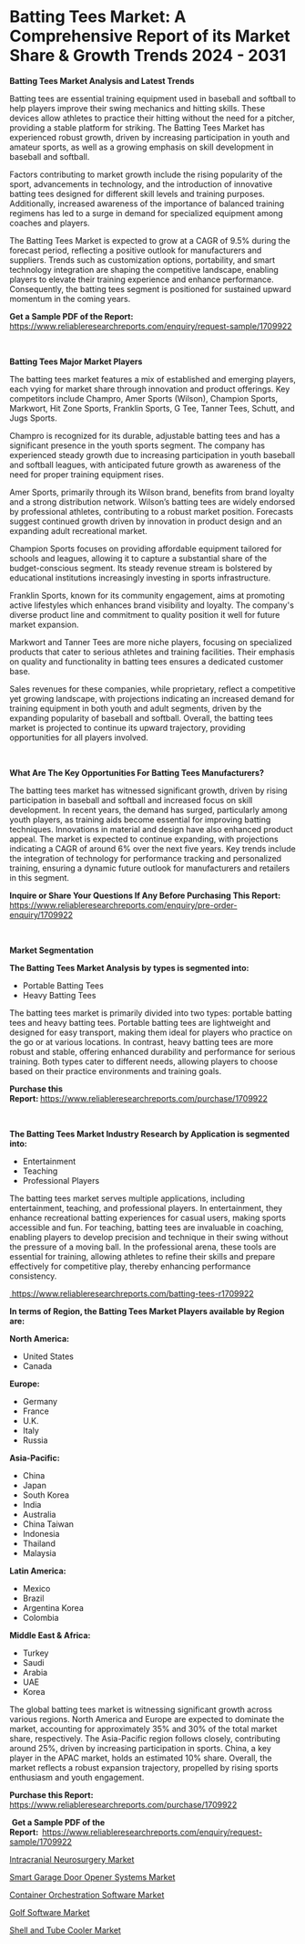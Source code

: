 <p><h1>Batting Tees Market: A Comprehensive Report of its Market Share & Growth Trends 2024 - 2031</h1></p><p><strong>Batting Tees Market Analysis and Latest Trends</strong></p>
<p><p>Batting tees are essential training equipment used in baseball and softball to help players improve their swing mechanics and hitting skills. These devices allow athletes to practice their hitting without the need for a pitcher, providing a stable platform for striking. The Batting Tees Market has experienced robust growth, driven by increasing participation in youth and amateur sports, as well as a growing emphasis on skill development in baseball and softball.</p><p>Factors contributing to market growth include the rising popularity of the sport, advancements in technology, and the introduction of innovative batting tees designed for different skill levels and training purposes. Additionally, increased awareness of the importance of balanced training regimens has led to a surge in demand for specialized equipment among coaches and players.</p><p>The Batting Tees Market is expected to grow at a CAGR of 9.5% during the forecast period, reflecting a positive outlook for manufacturers and suppliers. Trends such as customization options, portability, and smart technology integration are shaping the competitive landscape, enabling players to elevate their training experience and enhance performance. Consequently, the batting tees segment is positioned for sustained upward momentum in the coming years.</p></p>
<p><strong>Get a Sample PDF of the Report:&nbsp;</strong> <a href="https://www.reliableresearchreports.com/enquiry/request-sample/1709922?utm_campaign=38&utm_medium=2&utm_source=Github&utm_content=ia&utm_term=22102024&utm_id=batting-tees">https://www.reliableresearchreports.com/enquiry/request-sample/1709922</a></p>
<p>&nbsp;</p>
<p><strong>Batting Tees Major Market Players</strong></p>
<p><p>The batting tees market features a mix of established and emerging players, each vying for market share through innovation and product offerings. Key competitors include Champro, Amer Sports (Wilson), Champion Sports, Markwort, Hit Zone Sports, Franklin Sports, G Tee, Tanner Tees, Schutt, and Jugs Sports.</p><p>Champro is recognized for its durable, adjustable batting tees and has a significant presence in the youth sports segment. The company has experienced steady growth due to increasing participation in youth baseball and softball leagues, with anticipated future growth as awareness of the need for proper training equipment rises.</p><p>Amer Sports, primarily through its Wilson brand, benefits from brand loyalty and a strong distribution network. Wilson’s batting tees are widely endorsed by professional athletes, contributing to a robust market position. Forecasts suggest continued growth driven by innovation in product design and an expanding adult recreational market.</p><p>Champion Sports focuses on providing affordable equipment tailored for schools and leagues, allowing it to capture a substantial share of the budget-conscious segment. Its steady revenue stream is bolstered by educational institutions increasingly investing in sports infrastructure.</p><p>Franklin Sports, known for its community engagement, aims at promoting active lifestyles which enhances brand visibility and loyalty. The company's diverse product line and commitment to quality position it well for future market expansion.</p><p>Markwort and Tanner Tees are more niche players, focusing on specialized products that cater to serious athletes and training facilities. Their emphasis on quality and functionality in batting tees ensures a dedicated customer base.</p><p>Sales revenues for these companies, while proprietary, reflect a competitive yet growing landscape, with projections indicating an increased demand for training equipment in both youth and adult segments, driven by the expanding popularity of baseball and softball. Overall, the batting tees market is projected to continue its upward trajectory, providing opportunities for all players involved.</p></p>
<p>&nbsp;</p>
<p><strong>What Are The Key Opportunities For Batting Tees Manufacturers?</strong></p>
<p><p>The batting tees market has witnessed significant growth, driven by rising participation in baseball and softball and increased focus on skill development. In recent years, the demand has surged, particularly among youth players, as training aids become essential for improving batting techniques. Innovations in material and design have also enhanced product appeal. The market is expected to continue expanding, with projections indicating a CAGR of around 6% over the next five years. Key trends include the integration of technology for performance tracking and personalized training, ensuring a dynamic future outlook for manufacturers and retailers in this segment.</p></p>
<p><strong>Inquire or Share Your Questions If Any Before Purchasing This Report:</strong> <a href="https://www.reliableresearchreports.com/enquiry/pre-order-enquiry/1709922?utm_campaign=38&utm_medium=2&utm_source=Github&utm_content=ia&utm_term=22102024&utm_id=batting-tees">https://www.reliableresearchreports.com/enquiry/pre-order-enquiry/1709922</a></p>
<p>&nbsp;</p>
<p><strong>Market Segmentation</strong></p>
<p><strong>The Batting Tees Market Analysis by types is segmented into:</strong></p>
<p><ul><li>Portable Batting Tees</li><li>Heavy Batting Tees</li></ul></p>
<p><p>The batting tees market is primarily divided into two types: portable batting tees and heavy batting tees. Portable batting tees are lightweight and designed for easy transport, making them ideal for players who practice on the go or at various locations. In contrast, heavy batting tees are more robust and stable, offering enhanced durability and performance for serious training. Both types cater to different needs, allowing players to choose based on their practice environments and training goals.</p></p>
<p><strong>Purchase this Report:&nbsp;</strong><a href="https://www.reliableresearchreports.com/purchase/1709922?utm_campaign=38&utm_medium=2&utm_source=Github&utm_content=ia&utm_term=22102024&utm_id=batting-tees">https://www.reliableresearchreports.com/purchase/1709922</a></p>
<p>&nbsp;</p>
<p><strong>The Batting Tees Market Industry Research by Application is segmented into:</strong></p>
<p><ul><li>Entertainment</li><li>Teaching</li><li>Professional Players</li></ul></p>
<p><p>The batting tees market serves multiple applications, including entertainment, teaching, and professional players. In entertainment, they enhance recreational batting experiences for casual users, making sports accessible and fun. For teaching, batting tees are invaluable in coaching, enabling players to develop precision and technique in their swing without the pressure of a moving ball. In the professional arena, these tools are essential for training, allowing athletes to refine their skills and prepare effectively for competitive play, thereby enhancing performance consistency.</p></p>
<p><a href="https://www.reliableresearchreports.com/batting-tees-r1709922?utm_campaign=38&utm_medium=2&utm_source=Github&utm_content=ia&utm_term=22102024&utm_id=batting-tees">&nbsp;https://www.reliableresearchreports.com/batting-tees-r1709922</a></p>
<p><strong>In terms of Region, the Batting Tees Market Players available by Region are:</strong></p>
<p>
    <p> <strong> North America: </strong>
        <ul>
            <li>United States</li>
            <li>Canada</li>
        </ul>
        </p> 
    <p> <strong> Europe: </strong>
        <ul>
            <li>Germany</li>
            <li>France</li>
            <li>U.K.</li>
            <li>Italy</li>
            <li>Russia</li>
        </ul>
        </p> 
    <p> <strong> Asia-Pacific: </strong>
        <ul>
            <li>China</li>
            <li>Japan</li>
            <li>South Korea</li>
            <li>India</li>
            <li>Australia</li>
            <li>China Taiwan</li>
            <li>Indonesia</li>
            <li>Thailand</li>
            <li>Malaysia</li>
        </ul>
        </p> 
    <p> <strong> Latin America: </strong>
        <ul>
            <li>Mexico</li>
            <li>Brazil</li>
            <li>Argentina Korea</li>
            <li>Colombia</li>
        </ul>
        </p> 
    <p> <strong> Middle East & Africa: </strong>
        <ul>
            <li>Turkey</li>
            <li>Saudi</li>
            <li>Arabia</li>
            <li>UAE</li>
            <li>Korea</li>
        </ul>
    </p>
    </p>
<p><p>The global batting tees market is witnessing significant growth across various regions. North America and Europe are expected to dominate the market, accounting for approximately 35% and 30% of the total market share, respectively. The Asia-Pacific region follows closely, contributing around 25%, driven by increasing participation in sports. China, a key player in the APAC market, holds an estimated 10% share. Overall, the market reflects a robust expansion trajectory, propelled by rising sports enthusiasm and youth engagement.</p></p>
<p><strong>Purchase this Report: </strong><a href="https://www.reliableresearchreports.com/purchase/1709922?utm_campaign=38&utm_medium=2&utm_source=Github&utm_content=ia&utm_term=22102024&utm_id=batting-tees">https://www.reliableresearchreports.com/purchase/1709922</a></p>
<p>&nbsp;<strong>Get a Sample PDF of the Report:&nbsp;&nbsp;</strong><a href="https://www.reliableresearchreports.com/enquiry/request-sample/1709922?utm_campaign=38&utm_medium=2&utm_source=Github&utm_content=ia&utm_term=22102024&utm_id=batting-tees">https://www.reliableresearchreports.com/enquiry/request-sample/1709922</a></p>
<p><strong></strong></p>
<p><p><a href="https://medium.com/@josqmxrouth/future-ready-strategic-insights-into-the-global-intracranial-neurosurgery-market-2024-2031-f9137515ecaf?utm_campaign=38&utm_medium=2&utm_source=Github&utm_content=ia&utm_term=22102024&utm_id=batting-tees">Intracranial Neurosurgery Market</a></p><p><a href="https://github.com/tomasa8xtkvotaw/Market-Research-Report-List-1/blob/main/smart-garage-door-opener-systems-market.md?utm_campaign=38&utm_medium=2&utm_source=Github&utm_content=ia&utm_term=22102024&utm_id=batting-tees">Smart Garage Door Opener Systems Market</a></p><p><a href="https://www.linkedin.com/pulse/global-container-orchestration-software-market-size-trends-gaoue?utm_campaign=38&utm_medium=2&utm_source=Github&utm_content=ia&utm_term=22102024&utm_id=batting-tees">Container Orchestration Software Market</a></p><p><a href="https://www.linkedin.com/pulse/golf-software-market-investigation-industry-evolution-forecast-ittie?utm_campaign=38&utm_medium=2&utm_source=Github&utm_content=ia&utm_term=22102024&utm_id=batting-tees">Golf Software Market</a></p><p><a href="https://issuu.com/reportprime-2/docs/shell-and-tube-cooler-market-size-2_fe727d17811e35?utm_campaign=38&utm_medium=2&utm_source=Github&utm_content=ia&utm_term=22102024&utm_id=batting-tees">Shell and Tube Cooler Market</a></p></p>